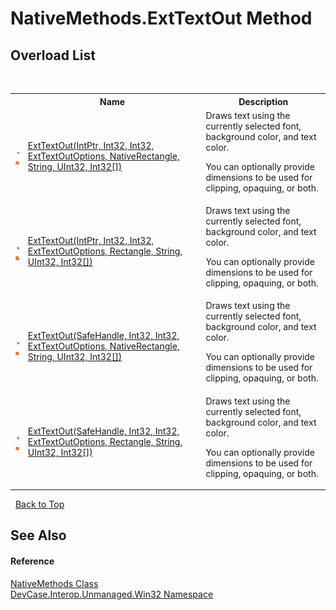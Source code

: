# NativeMethods.ExtTextOut Method 
 


## Overload List
&nbsp;<table><tr><th></th><th>Name</th><th>Description</th></tr><tr><td>![Public method](media/pubmethod.gif "Public method")![Static member](media/static.gif "Static member")</td><td><a href="M_DevCase_Interop_Unmanaged_Win32_NativeMethods_ExtTextOut">ExtTextOut(IntPtr, Int32, Int32, ExtTextOutOptions, NativeRectangle, String, UInt32, Int32[])</a></td><td>
Draws text using the currently selected font, background color, and text color. 

 You can optionally provide dimensions to be used for clipping, opaquing, or both.</td></tr><tr><td>![Public method](media/pubmethod.gif "Public method")![Static member](media/static.gif "Static member")</td><td><a href="M_DevCase_Interop_Unmanaged_Win32_NativeMethods_ExtTextOut_1">ExtTextOut(IntPtr, Int32, Int32, ExtTextOutOptions, Rectangle, String, UInt32, Int32[])</a></td><td>
Draws text using the currently selected font, background color, and text color. 

 You can optionally provide dimensions to be used for clipping, opaquing, or both.</td></tr><tr><td>![Public method](media/pubmethod.gif "Public method")![Static member](media/static.gif "Static member")</td><td><a href="M_DevCase_Interop_Unmanaged_Win32_NativeMethods_ExtTextOut_2">ExtTextOut(SafeHandle, Int32, Int32, ExtTextOutOptions, NativeRectangle, String, UInt32, Int32[])</a></td><td>
Draws text using the currently selected font, background color, and text color. 

 You can optionally provide dimensions to be used for clipping, opaquing, or both.</td></tr><tr><td>![Public method](media/pubmethod.gif "Public method")![Static member](media/static.gif "Static member")</td><td><a href="M_DevCase_Interop_Unmanaged_Win32_NativeMethods_ExtTextOut_3">ExtTextOut(SafeHandle, Int32, Int32, ExtTextOutOptions, Rectangle, String, UInt32, Int32[])</a></td><td>
Draws text using the currently selected font, background color, and text color. 

 You can optionally provide dimensions to be used for clipping, opaquing, or both.</td></tr></table>&nbsp;
<a href="#nativemethods.exttextout-method">Back to Top</a>

## See Also


#### Reference
<a href="T_DevCase_Interop_Unmanaged_Win32_NativeMethods">NativeMethods Class</a><br /><a href="N_DevCase_Interop_Unmanaged_Win32">DevCase.Interop.Unmanaged.Win32 Namespace</a><br />
